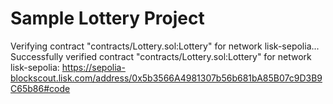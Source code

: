 # Sample Lottery Project

Verifying contract "contracts/Lottery.sol:Lottery" for network lisk-sepolia...
Successfully verified contract "contracts/Lottery.sol:Lottery" for network lisk-sepolia:
https://sepolia-blockscout.lisk.com/address/0x5b3566A4981307b56b681bA85B07c9D3B9C65b86#code

